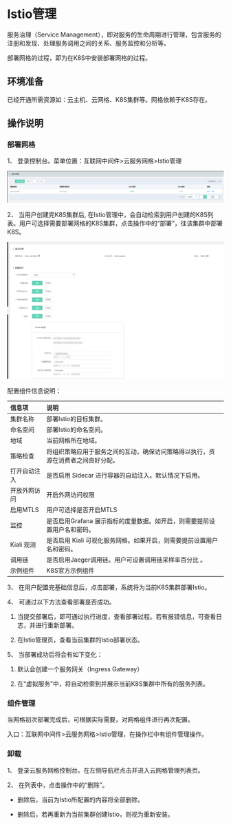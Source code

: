 #  Istio管理


服务治理（Service Management），即对服务的生命周期进行管理，包含服务的注册和发现、处理服务调用之间的关系、服务监控和分析等。

部署网格的过程，即为在K8S中安装部署网格的过程。


## 环境准备

已经开通所需资源如：云主机、云网格、K8S集群等。网格依赖于K8S存在。


## 操作说明

###  部署网格

1、	登录控制台。菜单位置：互联网中间件>云服务网格>Istio管理
 
 ![](../../../../image/Internet-Middleware/Mesh/istio-list.png)

2、	当用户创建完K8S集群后, 在Istio管理中，会自动检索到用户创建的K8S列表。用户可选择需要部署网格的K8S集群，点击操作中的“部署”，往该集群中部署K8S。
 
![](../../../../image/Internet-Middleware/Mesh/bs.png)

配置组件信息说明：

| 信息项 | 说明 |
| :- | :- |
| 集群名称| 部署Istio的目标集群。 |
| 命名空间 | 部署Istio的命名空间。 |
| 地域 | 当前网格所在地域。 |
| 策略检查 | 将组织策略应用于服务之间的互动，确保访问策略得以执行，资源在消费者之间良好分配。 |
| 打开自动注入 | 是否启用 Sidecar 进行容器的自动注入。默认情况下启用。 |
| 开放外网访问 | 开启外网访问权限 |
| 启用MTLS | 用户可选择是否开启MTLS |
| 监控 | 是否启用Grafana 展示指标的度量数据。如开启，则需要提前设置用户名和密码。  |
| Kiali 观测 | 是否启用 Kiali 可视化服务网格。如果开启，则需要提前设置用户名和密码。 |
| 调用链 | 是否启用Jaeger调用链。用户可设置调用链采样率百分比 。 |
| 示例组件 | K8S官方示例组件 |



3、	在用户配置完基础信息后，点击部署，系统将为当前K8S集群部署Istio。

4、	可通过以下方法查看部署是否成功。

1)	当提交部署后，即可通过执行进度，查看部署过程。若有报错信息，可查看日志，并进行重新部署。

2)	在Istio管理页，查看当前集群的Istio部署状态。

5、	当部署成功后将会有如下变化：

1)	默认会创建一个服务网关（Ingress Gateway）

2)	在“虚拟服务”中，将自动检索到并展示当前K8S集群中所有的服务列表。


###  组件管理

当网格初次部署完成后，可根据实际需要，对网格组件进行再次配置。

入口：互联网中间件>云服务网格>Istio管理，在操作栏中有组件管理操作。

###  卸载

1、	登录云服务网格控制台。在左侧导航栏点击并进入云网格管理列表页。

2、 在列表中，点击操作中的“删除”。

-  删除后，当前为Istio所配置的内容将全部删除。

-  删除后，若再重新为当前集群创建Istio，则视为重新安装。









